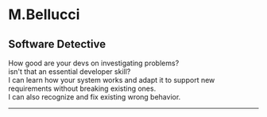 <!--
<table style="border: none" >
  <tr>
    <td>
      <ul>
        <li>  🔭 I’m currently working on ... </li>
        <li> 🌱 I’m currently learning ...</li>
        <li> 👯 I’m looking to collaborate on ...</li>
        <li> 🤔 I’m looking for help with ...</li>
        <li> 💬 Ask me about ...</li>
        <li> 📫 How to reach me: ...</li>
      </ul>
   </td>
<td width="200" height="200" >
  <img src="assets/earthwormjim2.png"/>
    </td>
</tr>
</table>
-->

# M.Bellucci

## Software Detective

How good are your devs on investigating problems?  
isn't that an essential developer skill?  
I can learn how your system works and adapt it to support new requirements without breaking existing ones.  
I can also recognize and fix existing wrong behavior.  

---------------

